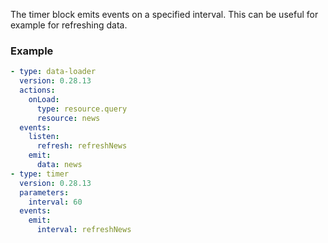 The timer block emits events on a specified interval. This can be useful for example for refreshing
data.

### Example

```yaml
- type: data-loader
  version: 0.28.13
  actions:
    onLoad:
      type: resource.query
      resource: news
  events:
    listen:
      refresh: refreshNews
    emit:
      data: news
- type: timer
  version: 0.28.13
  parameters:
    interval: 60
  events:
    emit:
      interval: refreshNews
```
